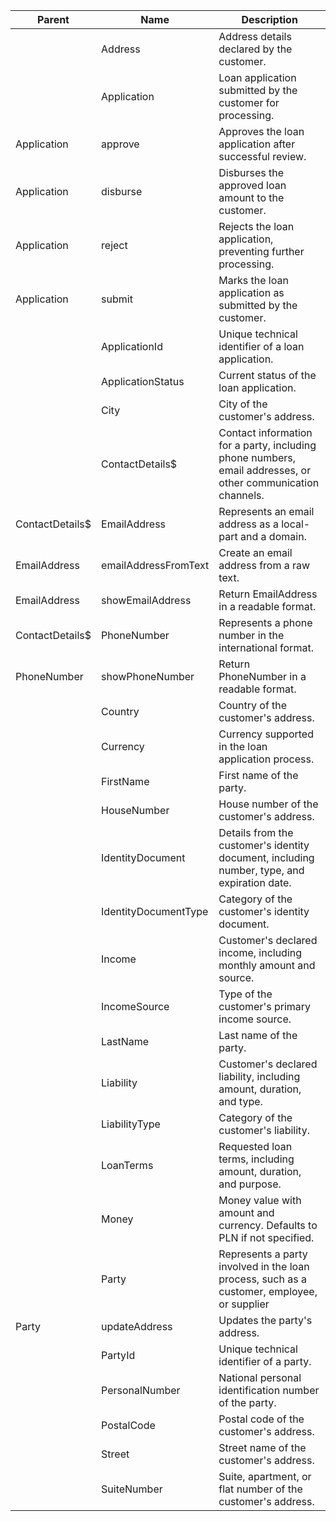 | Parent          | Name                 | Description                                                                                                 |
|-----------------|----------------------|-------------------------------------------------------------------------------------------------------------|
|                 | Address              | Address details declared by the customer.                                                                   |
|                 | Application          | Loan application submitted by the customer for processing.                                                  |
| Application     | approve              | Approves the loan application after successful review.                                                      |
| Application     | disburse             | Disburses the approved loan amount to the customer.                                                         |
| Application     | reject               | Rejects the loan application, preventing further processing.                                                |
| Application     | submit               | Marks the loan application as submitted by the customer.                                                    |
|                 | ApplicationId        | Unique technical identifier of a loan application.                                                          |
|                 | ApplicationStatus    | Current status of the loan application.                                                                     |
|                 | City                 | City of the customer's address.                                                                             |
|                 | ContactDetails$      | Contact information for a party, including phone numbers, email addresses, or other communication channels. |
| ContactDetails$ | EmailAddress         | Represents an email address as a local-part and a domain.                                                   |
| EmailAddress    | emailAddressFromText | Create an email address from a raw text.                                                                    |
| EmailAddress    | showEmailAddress     | Return EmailAddress in a readable format.                                                                   |
| ContactDetails$ | PhoneNumber          | Represents a phone number in the international format.                                                      |
| PhoneNumber     | showPhoneNumber      | Return PhoneNumber in a readable format.                                                                    |
|                 | Country              | Country of the customer's address.                                                                          |
|                 | Currency             | Currency supported in the loan application process.                                                         |
|                 | FirstName            | First name of the party.                                                                                    |
|                 | HouseNumber          | House number of the customer's address.                                                                     |
|                 | IdentityDocument     | Details from the customer's identity document, including number, type, and expiration date.                 |
|                 | IdentityDocumentType | Category of the customer's identity document.                                                               |
|                 | Income               | Customer's declared income, including monthly amount and source.                                            |
|                 | IncomeSource         | Type of the customer's primary income source.                                                               |
|                 | LastName             | Last name of the party.                                                                                     |
|                 | Liability            | Customer's declared liability, including amount, duration, and type.                                        |
|                 | LiabilityType        | Category of the customer's liability.                                                                       |
|                 | LoanTerms            | Requested loan terms, including amount, duration, and purpose.                                              |
|                 | Money                | Money value with amount and currency. Defaults to PLN if not specified.                                     |
|                 | Party                | Represents a party involved in the loan process, such as a customer, employee, or supplier                  |
| Party           | updateAddress        | Updates the party's address.                                                                                |
|                 | PartyId              | Unique technical identifier of a party.                                                                     |
|                 | PersonalNumber       | National personal identification number of the party.                                                       |
|                 | PostalCode           | Postal code of the customer's address.                                                                      |
|                 | Street               | Street name of the customer's address.                                                                      |
|                 | SuiteNumber          | Suite, apartment, or flat number of the customer's address.                                                 |